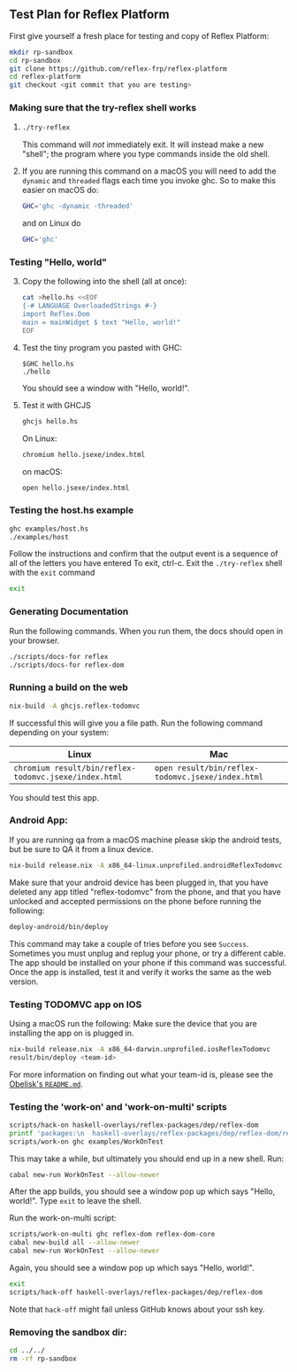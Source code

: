 ## Test Plan for Reflex Platform

First give yourself a fresh place for testing and copy of Reflex Platform:
```bash
mkdir rp-sandbox
cd rp-sandbox
git clone https://github.com/reflex-frp/reflex-platform
cd reflex-platform
git checkout <git commit that you are testing>
```

### Making sure that the try-reflex shell works

1. ```bash
   ./try-reflex
   ```
   This command will *not* immediately exit.
   It will instead make a new "shell"; the program where you type commands inside the old shell.

2. If you are running this command on a macOS you will need to add the `dynamic` and `threaded` flags each time you invoke ghc.
   So to make this easier on macOS do:
   ```bash
   GHC='ghc -dynamic -threaded'
   ```
   and on Linux do
   ```bash
   GHC='ghc'
   ```

### Testing "Hello, world"

3. Copy the following into the shell (all at once):
   ```bash
   cat >hello.hs <<EOF
   {-# LANGUAGE OverloadedStrings #-}
   import Reflex.Dom
   main = mainWidget $ text "Hello, world!"
   EOF
   ```

4. Test the tiny program you pasted with GHC:
   ```
   $GHC hello.hs
   ./hello
   ```
   You should see a window with "Hello, world!".

5. Test it with GHCJS
   ```bash
   ghcjs hello.hs
   ```
   On Linux:
   ```bash
   chromium hello.jsexe/index.html
   ```
   on macOS:
   ```bash
   open hello.jsexe/index.html
   ```

### Testing the host.hs example

```bash
ghc examples/host.hs
./examples/host
```
Follow the instructions and confirm that the output event is a sequence of all of the letters you have entered
To exit, ctrl-c.
Exit the `./try-reflex` shell with the `exit` command
```bash
exit
```

### Generating Documentation

Run the following commands. When you run them, the docs should open in your
browser.
```bash
./scripts/docs-for reflex
./scripts/docs-for reflex-dom
```

### Running a build on the web

```bash
nix-build -A ghcjs.reflex-todomvc
```
If successful this will give you a file path. Run the following command depending on your system:

| Linux                                                 | Mac                                               |
|-------------------------------------------------------|---------------------------------------------------|
| `chromium result/bin/reflex-todomvc.jsexe/index.html` | `open result/bin/reflex-todomvc.jsexe/index.html` |

You should test this app.

### Android App:

If you are running qa from a macOS machine please skip the android tests, but be sure to QA it from a linux device.
```bash
nix-build release.nix -A x86_64-linux.unprofiled.androidReflexTodomvc -o deploy-android
```
Make sure that your android device has been plugged in, that you have deleted any app titled "reflex-todomvc" from the phone, and that you have unlocked and accepted permissions on the phone before running the following:
```bash
deploy-android/bin/deploy
```
This command may take a couple of tries before you see `Success`. Sometimes you must unplug and replug your phone, or try a different cable. The app should be installed on your phone if this command was successful.
Once the app is installed, test it and verify it works the same as the web version.

### Testing TODOMVC app on IOS

Using a macOS run the following:
Make sure the device that you are installing the app on is plugged in.
```bash
nix-build release.nix -A x86_64-darwin.unprofiled.iosReflexTodomvc
result/bin/deploy <team-id>
```
For more information on finding out what your team-id is, please see the [Obelisk's `README.md`](https://github.com/obsidiansystems/obelisk/blob/develop/README.md#ios).

### Testing the 'work-on' and 'work-on-multi' scripts

```bash
scripts/hack-on haskell-overlays/reflex-packages/dep/reflex-dom
printf 'packages:\n  haskell-overlays/reflex-packages/dep/reflex-dom/reflex-dom-core\n  haskell-overlays/reflex-packages/dep/reflex-dom/reflex-dom\n  examples/WorkOnTest/' > cabal.project.local
scripts/work-on ghc examples/WorkOnTest
```

This may take a while, but ultimately you should end up in a new shell. Run:
```bash
cabal new-run WorkOnTest --allow-newer
```

After the app builds, you should see a window pop up which says "Hello, world!".
Type `exit` to leave the shell.

Run the work-on-multi script:
```bash
scripts/work-on-multi ghc reflex-dom reflex-dom-core
cabal new-build all --allow-newer
cabal new-run WorkOnTest --allow-newer
```
Again, you should see a window pop up which says "Hello, world!".
```bash
exit
scripts/hack-off haskell-overlays/reflex-packages/dep/reflex-dom
```
Note that `hack-off` might fail unless GitHub knows about your ssh key.

### Removing the sandbox dir:

```bash
cd ../../
rm -rf rp-sandbox
```
